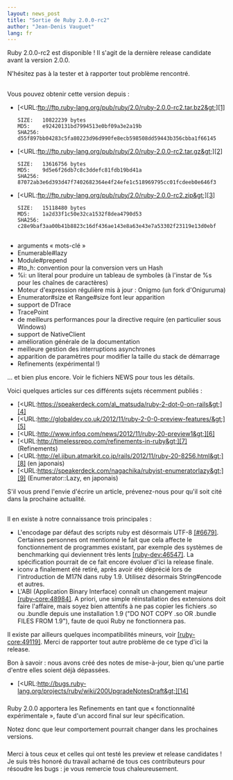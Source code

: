 ```yaml
---
layout: news_post
title: "Sortie de Ruby 2.0.0-rc2"
author: "Jean-Denis Vauguet"
lang: fr
---
```


Ruby 2.0.0-rc2 est disponible ! Il s\'agit de la dernière release
candidate avant la version 2.0.0.

N\'hésitez pas à la tester et à rapporter tout problème rencontré.

## 

Vous pouvez obtenir cette version depuis :

* [&lt;URL:ftp://ftp.ruby-lang.org/pub/ruby/2.0/ruby-2.0.0-rc2.tar.bz2&gt;][1]
  
      SIZE:   10822239 bytes
      MD5:    e92420131bd7994513e0bf09a3e2a19b
      SHA256: d55f897bb04283c5fa80223d96d990fe8ecb598508dd59443b356cbba1f66145

* [&lt;URL:ftp://ftp.ruby-lang.org/pub/ruby/2.0/ruby-2.0.0-rc2.tar.gz&gt;][2]
  
      SIZE:   13616756 bytes
      MD5:    9d5e6f26db7c8c3ddefc81fdb19bd41a
      SHA256: 87072ab3e6d393d47f7402682364e4f24efe1c518969795cc01fcdeeb0e646f3

* [&lt;URL:ftp://ftp.ruby-lang.org/pub/ruby/2.0/ruby-2.0.0-rc2.zip&gt;][3]
  
      SIZE:   15118480 bytes
      MD5:    1a2d33f1c50e32ca1532f8dea4790d53
      SHA256: c28e9baf3aa00b41b8823c16df436ae143e8a63e43e7a53302f23119e13d0ebf

## 

* arguments « mots-clé »
* Enumerable#lazy
* Module#prepend
* \#to\_h: convention pour la conversion vers un Hash
* %i: un literal pour produire un tableau de symboles (à l\'instar de %s
  pour les chaînes de caractères)
* Moteur d\'expression régulière mis à jour : Onigmo (un fork
  d\'Oniguruma)
* Enumerator#size et Range#size font leur apparition
* support de DTrace
* TracePoint
* de meilleurs performances pour la directive require (en particulier
  sous Windows)
* support de NativeClient
* amélioration générale de la documentation
* meilleure gestion des interruptions asynchrones
* apparition de paramètres pour modifier la taille du stack de démarrage
* Refinements (expérimental !)

... et bien plus encore. Voir le fichiers NEWS pour tous les détails.

Voici quelques articles sur ces différents sujets récemment publiés :

* [&lt;URL:https://speakerdeck.com/a\_matsuda/ruby-2-dot-0-on-rails&gt;][4]
* [&lt;URL:http://globaldev.co.uk/2012/11/ruby-2-0-0-preview-features/&gt;][5]
* [&lt;URL:http://www.infoq.com/news/2012/11/ruby-20-preview1&gt;][6]
* [&lt;URL:http://timelessrepo.com/refinements-in-ruby&gt;][7]
  (Refinements)
* [&lt;URL:http://el.jibun.atmarkit.co.jp/rails/2012/11/ruby-20-8256.html&gt;][8]
  (en japonais)
* [&lt;URL:https://speakerdeck.com/nagachika/rubyist-enumeratorlazy&gt;][9]
  (Enumerator::Lazy, en japonais)

S\'il vous prend l\'envie d\'écrire un article, prévenez-nous pour
qu\'il soit cité dans la prochaine actualité.

## 

### 

Il en existe à notre connaissance trois principales :

* L\'encodage par défaut des scripts ruby est désormais UTF-8
  [\[#6679\]][10]. Certaines personnes ont mentionné le fait que cela
  affecte le fonctionnement de programmes existant, par exemple des
  systèmes de benchmarking qui deviennent très lents
  [\[ruby-dev:46547\]][11]. La spécification pourrait de ce fait encore
  évoluer d\'ici la release finale.
* iconv a finalement été retiré, après avoir été déprécié lors de
  l\'introduction de M17N dans ruby 1.9. Utilisez désormais
  String#encode et autres.
* L\'ABI (Application Binary Interface) connaît un changement majeur
  [\[ruby-core:48984\]][12]. A priori, une simple réinstallation des
  extensions doit faire l\'affaire, mais soyez bien attentifs à ne pas
  copier les fichiers .so ou .bundle depuis une installation 1.9 (\"DO
  NOT COPY .so OR .bundle FILES FROM 1.9\"), faute de quoi Ruby ne
  fonctionnera pas.

Il existe par ailleurs quelques incompatibilités mineurs, voir
[\[ruby-core:49119\]][13]. Merci de rapporter tout autre problème de ce
type d\'ici la release.

Bon à savoir : nous avons créé des notes de mise-à-jour, bien qu\'une
partie d\'entre elles soient déjà dépassées.

* [&lt;URL:http://bugs.ruby-lang.org/projects/ruby/wiki/200UpgradeNotesDraft&gt;][14]

### 

Ruby 2.0.0 apportera les Refinements en tant que « fonctionnalité
expérimentale », faute d\'un accord final sur leur spécification.

Notez donc que leur comportement pourrait changer dans les prochaines
versions.

### 

Merci à tous ceux et celles qui ont testé les preview et release
candidates ! Je suis très honoré du travail acharné de tous ces
contributeurs pour résoudre les bugs : je vous remercie tous
chaleureusement.



[1]: ftp://ftp.ruby-lang.org/pub/ruby/2.0/ruby-2.0.0-rc2.tar.bz2 
[2]: ftp://ftp.ruby-lang.org/pub/ruby/2.0/ruby-2.0.0-rc2.tar.gz 
[3]: ftp://ftp.ruby-lang.org/pub/ruby/2.0/ruby-2.0.0-rc2.zip 
[4]: https://speakerdeck.com/a_matsuda/ruby-2-dot-0-on-rails 
[5]: http://globaldev.co.uk/2012/11/ruby-2-0-0-preview-features/ 
[6]: http://www.infoq.com/news/2012/11/ruby-20-preview1 
[7]: http://timelessrepo.com/refinements-in-ruby 
[8]: http://el.jibun.atmarkit.co.jp/rails/2012/11/ruby-20-8256.html 
[9]: https://speakerdeck.com/nagachika/rubyist-enumeratorlazy 
[10]: https://bugs.ruby-lang.org/issues/6679 
[11]: http://blade.nagaokaut.ac.jp/cgi-bin/scat.rb/ruby/ruby-dev/46547 
[12]: http://blade.nagaokaut.ac.jp/cgi-bin/scat.rb/ruby/ruby-core/48984 
[13]: http://blade.nagaokaut.ac.jp/cgi-bin/scat.rb/ruby/ruby-core/49119 
[14]: http://bugs.ruby-lang.org/projects/ruby/wiki/200UpgradeNotesDraft 
